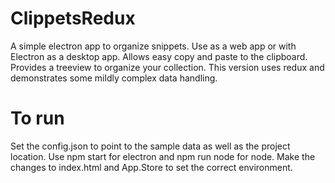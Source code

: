 # ClippetsRedux

A simple electron app to organize snippets. Use as a web app or with Electron as a desktop app.
Allows easy copy and paste to the clipboard. Provides a treeview to organize your collection.
This version uses redux and demonstrates some mildly complex data handling.

# To run

Set the config.json to point to the sample data as well as the project location.
Use npm start for electron and npm run node for node. Make the changes to index.html and App.Store to set the
correct environment.
